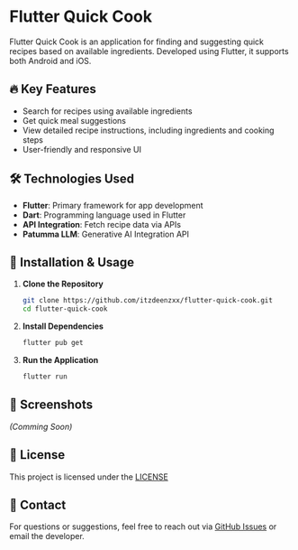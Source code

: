 # Flutter Quick Cook

Flutter Quick Cook is an application for finding and suggesting quick recipes based on available ingredients. Developed using Flutter, it supports both Android and iOS.

## 🔥 Key Features
- Search for recipes using available ingredients
- Get quick meal suggestions
- View detailed recipe instructions, including ingredients and cooking steps
- User-friendly and responsive UI

## 🛠 Technologies Used
- **Flutter**: Primary framework for app development
- **Dart**: Programming language used in Flutter
- **API Integration**: Fetch recipe data via APIs
- **Patumma LLM**: Generative AI Integration API

## 🚀 Installation & Usage
1. **Clone the Repository**
   ```sh
   git clone https://github.com/itzdeenzxx/flutter-quick-cook.git
   cd flutter-quick-cook
   ```
2. **Install Dependencies**
   ```sh
   flutter pub get
   ```
3. **Run the Application**
   ```sh
   flutter run
   ```

## 📸 Screenshots
_(Comming Soon)_

## 📝 License
This project is licensed under the [LICENSE](https://github.com/itzdeenzxx)

## 📩 Contact
For questions or suggestions, feel free to reach out via [GitHub Issues](https://github.com/itzdeenzxx/flutter-quick-cook/issues) or email the developer.

